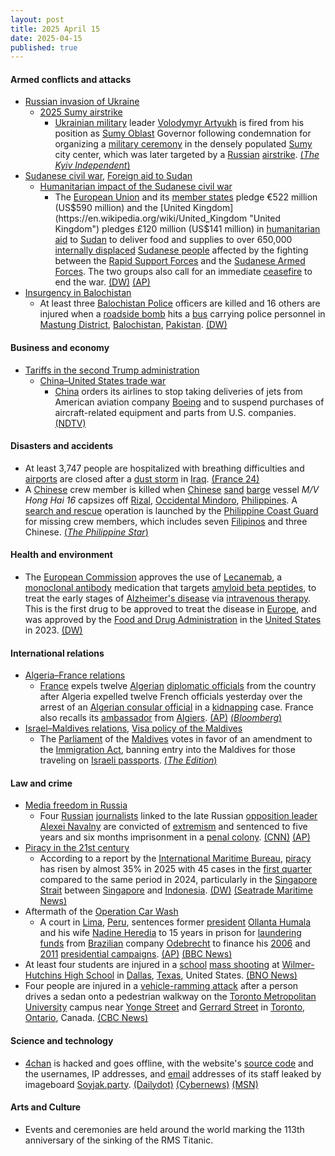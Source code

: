 ```yaml
---
layout: post
title: 2025 April 15
date: 2025-04-15
published: true
---
```



#### Armed conflicts and attacks

* [Russian invasion of Ukraine](https://en.wikipedia.org/wiki/Russian_invasion_of_Ukraine "Russian invasion of Ukraine")
  * [2025 Sumy airstrike](https://en.wikipedia.org/wiki/2025_Sumy_airstrike "2025 Sumy airstrike")
    * [Ukrainian military](https://en.wikipedia.org/wiki/Armed_Forces_of_Ukraine "Armed Forces of Ukraine") leader [Volodymyr Artyukh](https://en.wikipedia.org/wiki/Volodymyr_Artyukh "Volodymyr Artyukh") is fired from his position as [Sumy Oblast](https://en.wikipedia.org/wiki/Sumy_Oblast "Sumy Oblast") Governor following condemnation for organizing a [military ceremony](https://en.wikipedia.org/wiki/Military_tradition "Military tradition") in the densely populated [Sumy](https://en.wikipedia.org/wiki/Sumy "Sumy") city center, which was later targeted by a [Russian](https://en.wikipedia.org/wiki/Russia "Russia") [airstrike](https://en.wikipedia.org/wiki/Airstrike "Airstrike"). [(*The Kyiv Independent*)](https://kyivindependent.com/government-backs-dismissal-of-sumy-luhansk-oblasts-governors/)
* [Sudanese civil war](https://en.wikipedia.org/wiki/Sudanese_civil_war_%282023%E2%80%93present%29 "Sudanese civil war (2023–present)"), [Foreign aid to Sudan](https://en.wikipedia.org/wiki/Foreign_aid_to_Sudan "Foreign aid to Sudan")
  * [Humanitarian impact of the Sudanese civil war](https://en.wikipedia.org/wiki/Humanitarian_impact_of_the_Sudanese_civil_war_%282023%E2%80%93present%29 "Humanitarian impact of the Sudanese civil war (2023–present)")
    * The [European Union](https://en.wikipedia.org/wiki/European_Union "European Union") and its [member states](https://en.wikipedia.org/wiki/Member_states_of_the_European_Union "Member states of the European Union") pledge €522 million (US$590 million) and the [United Kingdom](https://en.wikipedia.org/wiki/United_Kingdom "United Kingdom") pledges £120 million (US$141 million) in [humanitarian aid](https://en.wikipedia.org/wiki/Humanitarian_aid "Humanitarian aid") to [Sudan](https://en.wikipedia.org/wiki/Sudan "Sudan") to deliver food and supplies to over 650,000 [internally displaced](https://en.wikipedia.org/wiki/Internal_displacement "Internal displacement") [Sudanese people](https://en.wikipedia.org/wiki/Sudanese_people "Sudanese people") affected by the fighting between the [Rapid Support Forces](https://en.wikipedia.org/wiki/Rapid_Support_Forces "Rapid Support Forces") and the [Sudanese Armed Forces](https://en.wikipedia.org/wiki/Sudanese_Armed_Forces "Sudanese Armed Forces"). The two groups also call for an immediate [ceasefire](https://en.wikipedia.org/wiki/Ceasefire "Ceasefire") to end the war. [(DW)](https://www.dw.com/en/sudan-eu-and-uk-pledge-millions-in-aid-at-london-conference/a-72246642) [(AP)](https://apnews.com/article/sudan-war-humanitarian-aid-international-conference-3f88dcd4422c9dea3d0da1b3bbfdbf40)
* [Insurgency in Balochistan](https://en.wikipedia.org/wiki/Insurgency_in_Balochistan "Insurgency in Balochistan")
  * At least three [Balochistan Police](https://en.wikipedia.org/wiki/Balochistan_Police "Balochistan Police") officers are killed and 16 others are injured when a [roadside bomb](https://en.wikipedia.org/wiki/Roadside_bomb "Roadside bomb") hits a [bus](https://en.wikipedia.org/wiki/Bus "Bus") carrying police personnel in [Mastung District](https://en.wikipedia.org/wiki/Mastung_District "Mastung District"), [Balochistan](https://en.wikipedia.org/wiki/Balochistan "Balochistan"), [Pakistan](https://en.wikipedia.org/wiki/Pakistan "Pakistan"). [(DW)](https://www.dw.com/en/pakistan-blast-kills-3-police-officers-in-balochistan/a-72247584)

#### Business and economy

* [Tariffs in the second Trump administration](https://en.wikipedia.org/wiki/Tariffs_in_the_second_Trump_administration "Tariffs in the second Trump administration")
  * [China–United States trade war](https://en.wikipedia.org/wiki/China%E2%80%93United_States_trade_war "China–United States trade war")
    * [China](https://en.wikipedia.org/wiki/China "China") orders its airlines to stop taking deliveries of jets from American aviation company [Boeing](https://en.wikipedia.org/wiki/Boeing "Boeing") and to suspend purchases of aircraft-related equipment and parts from U.S. companies. [(NDTV)](https://www.ndtv.com/world-news/us-china-trade-war-escalates-beijing-suspends-boeing-jet-deliveries-8168805)

#### Disasters and accidents

* At least 3,747 people are hospitalized with breathing difficulties and [airports](https://en.wikipedia.org/wiki/Airport "Airport") are closed after a [dust storm](https://en.wikipedia.org/wiki/Dust_storm "Dust storm") in [Iraq](https://en.wikipedia.org/wiki/Iraq "Iraq"). [(France 24)](https://www.france24.com/en/live-news/20250415-iraq-sandstorm-closes-airports-puts-3-700-people-in-hospital)
* A [Chinese](https://en.wikipedia.org/wiki/Chinese_people "Chinese people") crew member is killed when [Chinese](https://en.wikipedia.org/wiki/China "China") [sand](https://en.wikipedia.org/wiki/Sand "Sand") [barge](https://en.wikipedia.org/wiki/Barge "Barge") vessel *M/V Hong Hai 16* capsizes off [Rizal](https://en.wikipedia.org/wiki/Rizal%2C_Occidental_Mindoro "Rizal, Occidental Mindoro"), [Occidental Mindoro](https://en.wikipedia.org/wiki/Occidental_Mindoro "Occidental Mindoro"), [Philippines](https://en.wikipedia.org/wiki/Philippines "Philippines"). A [search and rescue](https://en.wikipedia.org/wiki/Search_and_rescue "Search and rescue") operation is launched by the [Philippine Coast Guard](https://en.wikipedia.org/wiki/Philippine_Coast_Guard "Philippine Coast Guard") for missing crew members, which includes seven [Filipinos](https://en.wikipedia.org/wiki/Filipinos "Filipinos") and three Chinese. [(*The Philippine Star*)](https://www.philstar.com/nation/2025/04/16/2436473/search-ongoing-7-filipinos-3-chinese-after-vessel-capsizes-occidental-mindoro/)

#### Health and environment

* The [European Commission](https://en.wikipedia.org/wiki/European_Commission "European Commission") approves the use of [Lecanemab](https://en.wikipedia.org/wiki/Lecanemab "Lecanemab"), a [monoclonal antibody](https://en.wikipedia.org/wiki/Monoclonal_antibody "Monoclonal antibody") medication that targets [amyloid beta peptides](https://en.wikipedia.org/wiki/Amyloid_beta_peptide "Amyloid beta peptide"), to treat the early stages of [Alzheimer's disease](https://en.wikipedia.org/wiki/Alzheimer%27s_disease "Alzheimer's disease") via [intravenous therapy](https://en.wikipedia.org/wiki/Intravenous_therapy "Intravenous therapy"). This is the first drug to be approved to treat the disease in [Europe](https://en.wikipedia.org/wiki/Europe "Europe"), and was approved by the [Food and Drug Administration](https://en.wikipedia.org/wiki/Food_and_Drug_Administration "Food and Drug Administration") in the [United States](https://en.wikipedia.org/wiki/United_States "United States") in 2023. [(DW)](https://www.dw.com/en/lecanemab-alzheimers-therapy-approved-in-europe/a-72253945)

#### International relations

* [Algeria–France relations](https://en.wikipedia.org/wiki/Algeria%E2%80%93France_relations "Algeria–France relations")
  * [France](https://en.wikipedia.org/wiki/France "France") expels twelve [Algerian](https://en.wikipedia.org/wiki/Algeria "Algeria") [diplomatic officials](https://en.wikipedia.org/wiki/Diplomat "Diplomat") from the country after Algeria expelled twelve French officials yesterday over the arrest of an [Algerian consular official](https://en.wikipedia.org/wiki/Embassy_of_Algeria%2C_Paris "Embassy of Algeria, Paris") in a [kidnapping](https://en.wikipedia.org/wiki/Kidnapping "Kidnapping") case. France also recalls its [ambassador](https://en.wikipedia.org/wiki/Embassy_of_France%2C_Algiers "Embassy of France, Algiers") from [Algiers](https://en.wikipedia.org/wiki/Algiers "Algiers"). [(AP)](https://apnews.com/article/france-algeria-tensions-officials-expelled-09a8626acbf925733e088bc1b2f365a5) [(*Bloomberg*)](https://www.bloomberg.com/news/articles/2025-04-15/france-algeria-spat-escalates-with-diplomatic-staff-expelled)
* [Israel–Maldives relations](https://en.wikipedia.org/wiki/Israel%E2%80%93Maldives_relations "Israel–Maldives relations"), [Visa policy of the Maldives](https://en.wikipedia.org/wiki/Visa_policy_of_the_Maldives "Visa policy of the Maldives")
  * The [Parliament](https://en.wikipedia.org/wiki/People%27s_Majlis "People's Majlis") of the [Maldives](https://en.wikipedia.org/wiki/Maldives "Maldives") votes in favor of an amendment to the [Immigration Act](https://en.wikipedia.org/wiki/Constitution_of_the_Maldives "Constitution of the Maldives"), banning entry into the Maldives for those traveling on [Israeli passports](https://en.wikipedia.org/wiki/Israeli_passport "Israeli passport"). [(*The Edition*)](https://edition.mv/maldives/40532)

#### Law and crime

* [Media freedom in Russia](https://en.wikipedia.org/wiki/Media_freedom_in_Russia "Media freedom in Russia")
  * Four [Russian](https://en.wikipedia.org/wiki/Russia "Russia") [journalists](https://en.wikipedia.org/wiki/Journalist "Journalist") linked to the late Russian [opposition leader](https://en.wikipedia.org/wiki/Opposition_to_Vladimir_Putin_in_Russia "Opposition to Vladimir Putin in Russia") [Alexei Navalny](https://en.wikipedia.org/wiki/Alexei_Navalny "Alexei Navalny") are convicted of [extremism](https://en.wikipedia.org/wiki/Extremism "Extremism") and sentenced to five years and six months imprisonment in a [penal colony](https://en.wikipedia.org/wiki/Corrective_labor_colony "Corrective labor colony"). [(CNN)](https://edition.cnn.com/2025/04/15/europe/russian-journalists-sentenced-navalny-intl/index.html) [(AP)](https://apnews.com/article/russia-crackdown-navalny-associates-prison-terms-6a01dd2fc50c50b0e1f765d618177e54)
* [Piracy in the 21st century](https://en.wikipedia.org/wiki/Piracy_in_the_21st_century "Piracy in the 21st century")
  * According to a report by the [International Maritime Bureau](https://en.wikipedia.org/wiki/International_Maritime_Bureau "International Maritime Bureau"), [piracy](https://en.wikipedia.org/wiki/Piracy "Piracy") has risen by almost 35% in 2025 with 45 cases in the [first quarter](https://en.wikipedia.org/wiki/Calendar_year#quarter_year "Calendar year") compared to the same period in 2024, particularly in the [Singapore Strait](https://en.wikipedia.org/wiki/Singapore_Strait "Singapore Strait") between [Singapore](https://en.wikipedia.org/wiki/Singapore "Singapore") and [Indonesia](https://en.wikipedia.org/wiki/Indonesia "Indonesia"). [(DW)](https://www.dw.com/en/piracy-on-the-rise-across-the-world-maritime-watchdog/a-72249554) [(Seatrade Maritime News)](https://www.seatrade-maritime.com/security/asian-maritime-security-in-q1-surprising-developments-in-the-singapore-strait)
* Aftermath of the [Operation Car Wash](https://en.wikipedia.org/wiki/Operation_Car_Wash "Operation Car Wash")
  * A court in [Lima](https://en.wikipedia.org/wiki/Lima "Lima"), [Peru](https://en.wikipedia.org/wiki/Peru "Peru"), sentences former [president](https://en.wikipedia.org/wiki/President_of_Peru "President of Peru") [Ollanta Humala](https://en.wikipedia.org/wiki/Ollanta_Humala "Ollanta Humala") and his wife [Nadine Heredia](https://en.wikipedia.org/wiki/Nadine_Heredia "Nadine Heredia") to 15 years in prison for [laundering funds](https://en.wikipedia.org/wiki/Money_laundering "Money laundering") from [Brazilian](https://en.wikipedia.org/wiki/Brazil "Brazil") company [Odebrecht](https://en.wikipedia.org/wiki/Odebrecht "Odebrecht") to finance his [2006](https://en.wikipedia.org/wiki/2006_Peruvian_general_election "2006 Peruvian general election") and [2011](https://en.wikipedia.org/wiki/2011_Peruvian_general_election "2011 Peruvian general election") [presidential campaigns](https://en.wikipedia.org/wiki/Presidential_campaign "Presidential campaign"). [(AP)](https://apnews.com/article/peru-president-ollanta-humala-prison-sentence-c23edf1be2346ad06b9430fa0fd79ede) [(BBC News)](https://www.bbc.com/news/articles/c33z6kn7xvyo)
* At least four students are injured in a [school](https://en.wikipedia.org/wiki/School_shooting "School shooting") [mass shooting](https://en.wikipedia.org/wiki/Mass_shooting "Mass shooting") at [Wilmer-Hutchins High School](https://en.wikipedia.org/wiki/Wilmer-Hutchins_High_School "Wilmer-Hutchins High School") in [Dallas](https://en.wikipedia.org/wiki/Dallas "Dallas"), [Texas](https://en.wikipedia.org/wiki/Texas "Texas"), United States. [(BNO News)](https://bnonews.com/index.php/2025/04/shooting-reported-at-wilmer-hutchins-high-school-in-dallas/)
* Four people are injured in a [vehicle-ramming attack](https://en.wikipedia.org/wiki/Vehicle-ramming_attack "Vehicle-ramming attack") after a person drives a sedan onto a pedestrian walkway on the [Toronto Metropolitan University](https://en.wikipedia.org/wiki/Toronto_Metropolitan_University "Toronto Metropolitan University") campus near [Yonge Street](https://en.wikipedia.org/wiki/Yonge_Street "Yonge Street") and [Gerrard Street](https://en.wikipedia.org/wiki/Gerrard_Street_%28Toronto%29 "Gerrard Street (Toronto)") in [Toronto](https://en.wikipedia.org/wiki/Toronto "Toronto"), [Ontario](https://en.wikipedia.org/wiki/Ontario "Ontario"), Canada. [(CBC News)](https://www.cbc.ca/news/canada/toronto/toronto-1.7510875)

#### Science and technology

* [4chan](https://en.wikipedia.org/wiki/4chan "4chan") is hacked and goes offline, with the website's [source code](https://en.wikipedia.org/wiki/Source_code "Source code") and the usernames, IP addresses, and [email](https://en.wikipedia.org/wiki/Email "Email") addresses of its staff leaked by imageboard [Soyjak.party](https://en.wikipedia.org/wiki/Soyjak.party "Soyjak.party"). [(Dailydot)](https://www.dailydot.com/debug/4chan-hack-data-leak/) [(Cybernews)](https://cybernews.com/security/4chan-down-hacker-data-breach-suspected/) [(MSN)](https://www.msn.com/en-us/technology/cybersecurity/what-s-up-with-memes-about-4chan-getting-hacked-by-the-sharty-the-soyjak-party-hack-that-restored-qa-and-leaked-janitor-emails-explained/)

#### Arts and Culture

* Events and ceremonies are held around the world marking the 113th anniversary of the sinking of the RMS Titanic.
